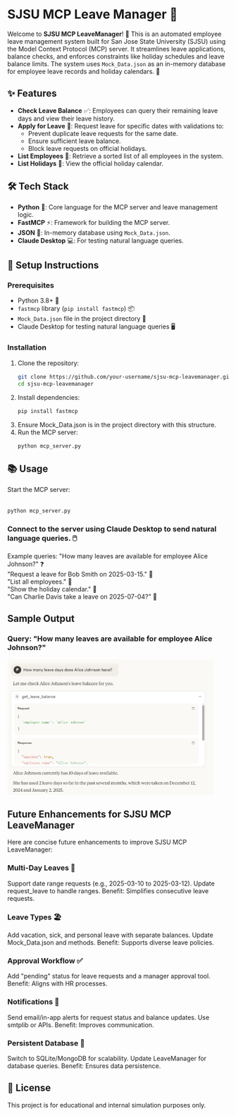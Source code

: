 # SJSU MCP Leave Manager 🌟

Welcome to **SJSU MCP LeaveManager**! 🚀 This is an automated employee leave management system built for San Jose State University (SJSU) using the Model Context Protocol (MCP) server. It streamlines leave applications, balance checks, and enforces constraints like holiday schedules and leave balance limits. The system uses `Mock_Data.json` as an in-memory database for employee leave records and holiday calendars. 📅

## ✨ Features

- **Check Leave Balance** ✅: Employees can query their remaining leave days and view their leave history.
- **Apply for Leave** 📝: Request leave for specific dates with validations to:
  - Prevent duplicate leave requests for the same date.
  - Ensure sufficient leave balance.
  - Block leave requests on official holidays.
- **List Employees** 👥: Retrieve a sorted list of all employees in the system.
- **List Holidays** 🎉: View the official holiday calendar.

## 🛠️ Tech Stack

- **Python** 🐍: Core language for the MCP server and leave management logic.
- **FastMCP** ⚡: Framework for building the MCP server.
- **JSON** 📄: In-memory database using `Mock_Data.json`.
- **Claude Desktop** 💻: For testing natural language queries.

## 🚀 Setup Instructions

### Prerequisites
- Python 3.8+ 🐍
- `fastmcp` library (`pip install fastmcp`) 📦
- `Mock_Data.json` file in the project directory 📂
- Claude Desktop for testing natural language queries 🖥️

### Installation
1. Clone the repository:
   ```bash
   git clone https://github.com/your-username/sjsu-mcp-leavemanager.git
   cd sjsu-mcp-leavemanager

2. Install dependencies:
   ```bash
   pip install fastmcp
   ```
3. Ensure Mock_Data.json is in the project directory with this structure.
4. Run the MCP server:
   ```bash
   python mcp_server.py
   ```


 ## 📚 Usage
Start the MCP server:
```bash

python mcp_server.py
```
### Connect to the server using Claude Desktop to send natural language queries. 🖱️
Example queries:
"How many leaves are available for employee Alice Johnson?" ❓  
"Request a leave for Bob Smith on 2025-03-15." 📅  
"List all employees." 👥  
"Show the holiday calendar." 🎉   
"Can Charlie Davis take a leave on 2025-07-04?" 🚫  

## Sample Output
### Query: "How many leaves are available for employee Alice Johnson?"
<img src="https://raw.githubusercontent.com/Sanjana130820/Mcp-leave-manager/main/images/alice_balance.png" alt="Alice Balance">

## Future Enhancements for SJSU MCP LeaveManager
Here are concise future enhancements to improve SJSU MCP LeaveManager:

### Multi-Day Leaves 📅
Support date range requests (e.g., 2025-03-10 to 2025-03-12). Update request_leave to handle ranges.
Benefit: Simplifies consecutive leave requests.
### Leave Types 🏖️
Add vacation, sick, and personal leave with separate balances. Update Mock_Data.json and methods.
Benefit: Supports diverse leave policies.
### Approval Workflow ✅
Add "pending" status for leave requests and a manager approval tool.
Benefit: Aligns with HR processes.
### Notifications 📧
Send email/in-app alerts for request status and balance updates. Use smtplib or APIs.
Benefit: Improves communication.
### Persistent Database 💾
Switch to SQLite/MongoDB for scalability. Update LeaveManager for database queries.
Benefit: Ensures data persistence.

## 📌 License

This project is for educational and internal simulation purposes only.
 

